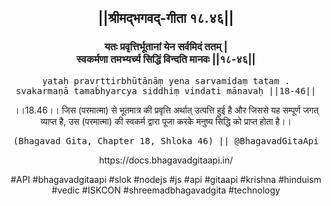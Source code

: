 <center><h2>||श्रीमद्‍भगवद्‍-गीता १८.४६||</h2>
<h3>यतः प्रवृत्तिर्भूतानां येन सर्वमिदं ततम् |<br/>स्वकर्मणा तमभ्यर्च्य सिद्धिं विन्दति मानवः ||१८-४६||</h3>
<pre>yataḥ pravṛttirbhūtānāṃ yena sarvamidaṃ tatam .<br/>svakarmaṇā tamabhyarcya siddhiṃ vindati mānavaḥ ||18-46||</pre>
<p>।।18.46।। जिस (परमात्मा) से भूतमात्र की प्रवृत्ति अर्थात् उत्पत्ति हुई है और जिससे यह सम्पूर्ण जगत् व्याप्त है, उस (परमात्मा) की स्वकर्म द्वारा पूजा करके मनुष्य सिद्धि को प्राप्त होता है।।</p>
<pre>(Bhagavad Gita, Chapter 18, Shloka 46) || @BhagavadGitaApi</pre><p>https://docs.bhagavadgitaapi.in/</p><p>#API #bhagavadgitaapi #slok #nodejs #js #api #gitaapi #krishna #hinduism #vedic #ISKCON #shreemadbhagavadgita #technology</p></center>